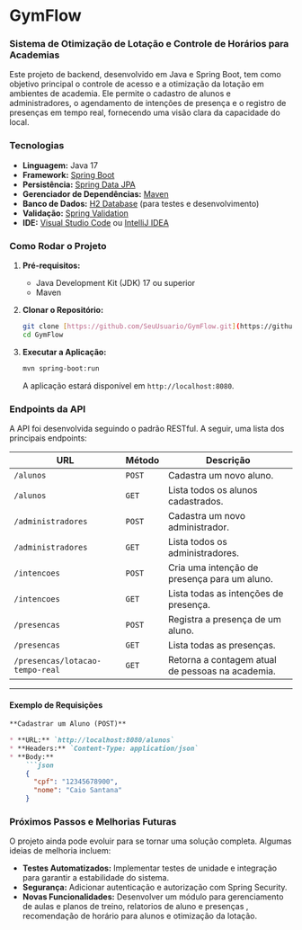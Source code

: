 # GymFlow
### Sistema de Otimização de Lotação e Controle de Horários para Academias

Este projeto de backend, desenvolvido em Java e Spring Boot, tem como objetivo principal o controle de acesso e a otimização da lotação em ambientes de academia. Ele permite o cadastro de alunos e administradores, o agendamento de intenções de presença e o registro de presenças em tempo real, fornecendo uma visão clara da capacidade do local.


### Tecnologias

* **Linguagem:** Java 17
* **Framework:** [Spring Boot](https://spring.io/projects/spring-boot)
* **Persistência:** [Spring Data JPA](https://spring.io/projects/spring-data-jpa)
* **Gerenciador de Dependências:** [Maven](https://maven.apache.org/)
* **Banco de Dados:** [H2 Database](https://www.h2database.com/html/main.html) (para testes e desenvolvimento)
* **Validação:** [Spring Validation](https://docs.spring.io/spring-framework/reference/core/validation/overview.html)
* **IDE:** [Visual Studio Code](https://code.visualstudio.com/) ou [IntelliJ IDEA](https://www.jetbrains.com/idea/)



### Como Rodar o Projeto

1.  **Pré-requisitos:**
    * Java Development Kit (JDK) 17 ou superior
    * Maven

2.  **Clonar o Repositório:**
    ```bash
    git clone [https://github.com/SeuUsuario/GymFlow.git](https://github.com/SeuUsuario/GymFlow.git)
    cd GymFlow
    ```

3.  **Executar a Aplicação:**
    ```bash
    mvn spring-boot:run
    ```
    A aplicação estará disponível em `http://localhost:8080`.




### Endpoints da API

A API foi desenvolvida seguindo o padrão RESTful. A seguir, uma lista dos principais endpoints:

| URL                      | Método | Descrição                                    |
| ------------------------ | ------ | -------------------------------------------- |
| `/alunos`                | `POST`   | Cadastra um novo aluno.                      |
| `/alunos`                | `GET`    | Lista todos os alunos cadastrados.           |
| `/administradores`       | `POST`   | Cadastra um novo administrador.              |
| `/administradores`       | `GET`    | Lista todos os administradores.              |
| `/intencoes`             | `POST`   | Cria uma intenção de presença para um aluno. |
| `/intencoes`             | `GET`    | Lista todas as intenções de presença.        |
| `/presencas`             | `POST`   | Registra a presença de um aluno.             |
| `/presencas`             | `GET`    | Lista todas as presenças.                    |
| `/presencas/lotacao-tempo-real` | `GET`    | Retorna a contagem atual de pessoas na academia. |

---

#### Exemplo de Requisições

```markdown
**Cadastrar um Aluno (POST)**

* **URL:** `http://localhost:8080/alunos`
* **Headers:** `Content-Type: application/json`
* **Body:**
    ```json
    {
      "cpf": "12345678900",
      "nome": "Caio Santana"
    }
```

### Próximos Passos e Melhorias Futuras

O projeto ainda pode evoluir para se tornar uma solução completa. Algumas ideias de melhoria incluem:

* **Testes Automatizados:** Implementar testes de unidade e integração para garantir a estabilidade do sistema.
* **Segurança:** Adicionar autenticação e autorização com Spring Security.
* **Novas Funcionalidades:** Desenvolver um módulo para gerenciamento de aulas e planos de treino, relatorios de aluno e presenças , recomendação de horário para alunos e otimização da lotação.
